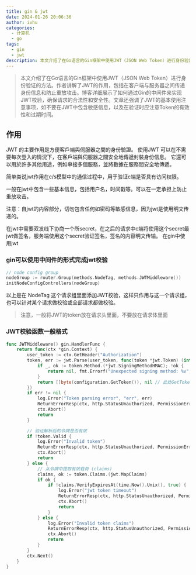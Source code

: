 ```yaml
---
title: gin & jwt
date: 2024-01-26 20:06:36
author: ivhu
categories:
  - 计算机
  - go
tags:
  - gin
  - jwt
description: 本文介绍了在Go语言的Gin框架中使用JWT（JSON Web Token）进行身份验证的方法。作者讲解了JWT的作用，包括在客户端与服务器之间传递身份信息和防止重放攻击。博客详细展示了如何通过Gin的中间件来实现JWT校验，确保请求的合法性和安全性。文章还强调了JWT的基本使用注意事项，如不要在JWT中包含敏感信息，以及在验证时应注意Token的有效性和过期时间。
---
```


> 本文介绍了在Go语言的Gin框架中使用JWT（JSON Web Token）进行身份验证的方法。作者讲解了JWT的作用，包括在客户端与服务器之间传递身份信息和防止重放攻击。博客详细展示了如何通过Gin的中间件来实现JWT校验，确保请求的合法性和安全性。文章还强调了JWT的基本使用注意事项，如不要在JWT中包含敏感信息，以及在验证时应注意Token的有效性和过期时间。

## 作用

JWT 的主要作用是方便客戶端與伺服器之間的身份驗證。 使用JWT 可以在不需要每次登入的情況下，在客戶端與伺服器之間安全地傳遞封裝身份信息。 它還可以用於許多其他用途，例如串接多個服務，並將數據在服務間安全地傳遞。

简单类说jwt作用在c/s模型中的通信过程中，用于验证c端是否具有访问权限。

一般在jwt中包含一些基本信息，包括用户名，时间戳等。可以在一定承担上防止重放攻击。

注意：自jwt的内容部分，切勿包含任何如密码等敏感信息，因为jwt是使用明文传递的。

在jwt中需要双发线下协商一个所secret，在之后的请求中c端将使用这个secret最jwt做签名，服务端使用这个secret验证签名，签名的内容明文传输。
在gin中使用jwt

### gin可以使用中间件的形式完成jwt校验

```go
// node config group
nodeGroup := router.Group(methods.NodeTag, methods.JWTMiddleware())
initNodeConfigControllers(nodeGroup)

```

以上是在 NodeTag 这个请求组里面添加JWT校验，这样只作用与这一个请求组，也可以针对某个请求做校验或全部请求都做校验。

> 注意，一般将JWT的token放在请求头里面，不要放在请求体里面

### JWT校验函数一般格式

```go
func JWTMiddleware() gin.HandlerFunc {
	return func(ctx *gin.Context) {
		user_token := ctx.GetHeader("Authorization")
		token, err := jwt.Parse(user_token, func(token *jwt.Token) (interface{}, error) {
			if _, ok := token.Method.(*jwt.SigningMethodHMAC); !ok {
				return nil, fmt.Errorf("Unexpected signing method: %v", token.Header["alg"])
			}
			return []byte(configuration.GetToken()), nil // 此处GetToken得到的就是双发协定好的secret
		})
		if err != nil {
			log.Error("Token parsing error", "err", err)
			ReturnErrorResp(ctx, http.StatusUnauthorized, PermissionError, err.Error())
			ctx.Abort()
			return
		}

		// 验证解析后的令牌是否有效
		if !token.Valid {
			log.Error("Invalid token")
			ReturnErrorResp(ctx, http.StatusUnauthorized, PermissionError, "token is ill")
			ctx.Abort()
			return
		} else {
			// 从令牌中提取有效载荷 (claims)
			claims, ok := token.Claims.(jwt.MapClaims)
			if ok {
				if !claims.VerifyExpiresAt(time.Now().Unix(), true) {
					log.Error("jwt token timeout")
					ReturnErrorResp(ctx, http.StatusUnauthorized, PermissionError, "token is ill")
					ctx.Abort()
					return
				}
			} else {
				log.Error("Invalid token claims")
				ReturnErrorResp(ctx, http.StatusUnauthorized, PermissionError, "token is ill")
				ctx.Abort()
				return
			}
		}
		ctx.Next()
	}
}
```

